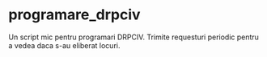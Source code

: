 # programare_drpciv
Un script mic pentru programari DRPCIV. Trimite requesturi periodic pentru a vedea daca s-au eliberat locuri.

